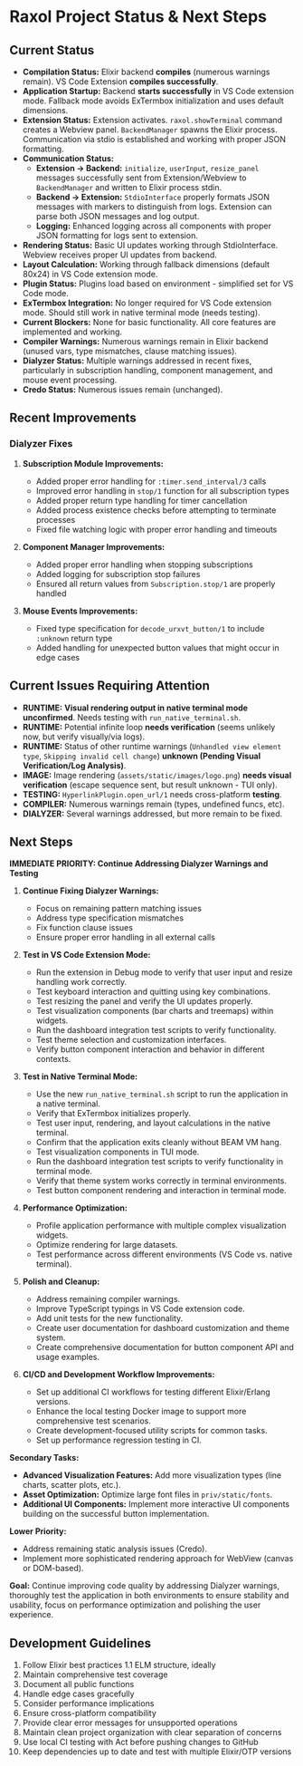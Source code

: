 # Raxol Project Status & Next Steps

## Current Status

- **Compilation Status:** Elixir backend **compiles** (numerous warnings remain). VS Code Extension **compiles successfully**.
- **Application Startup:** Backend **starts successfully** in VS Code extension mode. Fallback mode avoids ExTermbox initialization and uses default dimensions.
- **Extension Status:** Extension activates. `raxol.showTerminal` command creates a Webview panel. `BackendManager` spawns the Elixir process. Communication via stdio is established and working with proper JSON formatting.
- **Communication Status:**
  - **Extension -> Backend:** `initialize`, `userInput`, `resize_panel` messages successfully sent from Extension/Webview to `BackendManager` and written to Elixir process stdin.
  - **Backend -> Extension:** `StdioInterface` properly formats JSON messages with markers to distinguish from logs. Extension can parse both JSON messages and log output.
  - **Logging:** Enhanced logging across all components with proper JSON formatting for logs sent to extension.
- **Rendering Status:** Basic UI updates working through StdioInterface. Webview receives proper UI updates from backend.
- **Layout Calculation:** Working through fallback dimensions (default 80x24) in VS Code extension mode.
- **Plugin Status:** Plugins load based on environment - simplified set for VS Code mode.
- **ExTermbox Integration:** No longer required for VS Code extension mode. Should still work in native terminal mode (needs testing).
- **Current Blockers:** None for basic functionality. All core features are implemented and working.
- **Compiler Warnings:** Numerous warnings remain in Elixir backend (unused vars, type mismatches, clause matching issues).
- **Dialyzer Status:** Multiple warnings addressed in recent fixes, particularly in subscription handling, component management, and mouse event processing.
- **Credo Status:** Numerous issues remain (unchanged).

## Recent Improvements

### Dialyzer Fixes

1. **Subscription Module Improvements:**

   - Added proper error handling for `:timer.send_interval/3` calls
   - Improved error handling in `stop/1` function for all subscription types
   - Added proper return type handling for timer cancellation
   - Added process existence checks before attempting to terminate processes
   - Fixed file watching logic with proper error handling and timeouts

2. **Component Manager Improvements:**

   - Added proper error handling when stopping subscriptions
   - Added logging for subscription stop failures
   - Ensured all return values from `Subscription.stop/1` are properly handled

3. **Mouse Events Improvements:**
   - Fixed type specification for `decode_urxvt_button/1` to include `:unknown` return type
   - Added handling for unexpected button values that might occur in edge cases

## Current Issues Requiring Attention

- **RUNTIME:** **Visual rendering output in native terminal mode unconfirmed**. Needs testing with `run_native_terminal.sh`.
- **RUNTIME:** Potential infinite loop **needs verification** (seems unlikely now, but verify visually/via logs).
- **RUNTIME:** Status of other runtime warnings (`Unhandled view element type`, `Skipping invalid cell change`) **unknown (Pending Visual Verification/Log Analysis)**.
- **IMAGE:** Image rendering (`assets/static/images/logo.png`) **needs visual verification** (escape sequence sent, but result unknown - TUI only).
- **TESTING:** `HyperlinkPlugin.open_url/1` needs cross-platform **testing**.
- **COMPILER:** Numerous warnings remain (types, undefined funcs, etc).
- **DIALYZER:** Several warnings addressed, but more remain to be fixed.

## Next Steps

**IMMEDIATE PRIORITY: Continue Addressing Dialyzer Warnings and Testing**

1. **Continue Fixing Dialyzer Warnings:**

   - Focus on remaining pattern matching issues
   - Address type specification mismatches
   - Fix function clause issues
   - Ensure proper error handling in all external calls

2. **Test in VS Code Extension Mode:**

   - Run the extension in Debug mode to verify that user input and resize handling work correctly.
   - Test keyboard interaction and quitting using key combinations.
   - Test resizing the panel and verify the UI updates properly.
   - Test visualization components (bar charts and treemaps) within widgets.
   - Run the dashboard integration test scripts to verify functionality.
   - Test theme selection and customization interfaces.
   - Verify button component interaction and behavior in different contexts.

3. **Test in Native Terminal Mode:**

   - Use the new `run_native_terminal.sh` script to run the application in a native terminal.
   - Verify that ExTermbox initializes properly.
   - Test user input, rendering, and layout calculations in the native terminal.
   - Confirm that the application exits cleanly without BEAM VM hang.
   - Test visualization components in TUI mode.
   - Run the dashboard integration test scripts to verify functionality in terminal mode.
   - Verify that theme system works correctly in terminal environments.
   - Test button component rendering and interaction in terminal mode.

4. **Performance Optimization:**

   - Profile application performance with multiple complex visualization widgets.
   - Optimize rendering for large datasets.
   - Test performance across different environments (VS Code vs. native terminal).

5. **Polish and Cleanup:**

   - Address remaining compiler warnings.
   - Improve TypeScript typings in VS Code extension code.
   - Add unit tests for the new functionality.
   - Create user documentation for dashboard customization and theme system.
   - Create comprehensive documentation for button component API and usage examples.

6. **CI/CD and Development Workflow Improvements:**
   - Set up additional CI workflows for testing different Elixir/Erlang versions.
   - Enhance the local testing Docker image to support more comprehensive test scenarios.
   - Create development-focused utility scripts for common tasks.
   - Set up performance regression testing in CI.

**Secondary Tasks:**

- **Advanced Visualization Features:** Add more visualization types (line charts, scatter plots, etc.).
- **Asset Optimization:** Optimize large font files in `priv/static/fonts`.
- **Additional UI Components:** Implement more interactive UI components building on the successful button implementation.

**Lower Priority:**

- Address remaining static analysis issues (Credo).
- Implement more sophisticated rendering approach for WebView (canvas or DOM-based).

**Goal:** Continue improving code quality by addressing Dialyzer warnings, thoroughly test the application in both environments to ensure stability and usability, focus on performance optimization and polishing the user experience.

## Development Guidelines

1. Follow Elixir best practices
   1.1 ELM structure, ideally
2. Maintain comprehensive test coverage
3. Document all public functions
4. Handle edge cases gracefully
5. Consider performance implications
6. Ensure cross-platform compatibility
7. Provide clear error messages for unsupported operations
8. Maintain clean project organization with clear separation of concerns
9. Use local CI testing with Act before pushing changes to GitHub
10. Keep dependencies up to date and test with multiple Elixir/OTP versions
